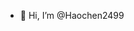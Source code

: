 - 👋 Hi, I’m @Haochen2499

<!---
Haochen2499/Haochen2499 is a ✨ special ✨ repository because its `README.md` (this file) appears on your GitHub profile.
You can click the Preview link to take a look at your changes.
--->
